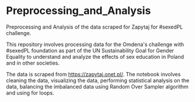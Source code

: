 # Preprocessing_and_Analysis
Preprocessing and Analysis of the data scraped for Zapytaj for #sexedPL challenge.

This repository involves processing data for the Omdena's challenge with #sexedPL foundation as part of the UN Sustainability Goal for Gender Equality to understand and analyze the effects of sex education in Poland and in other societies.

The data is scraped from https://zapytaj.onet.pl/. The notebook involves cleaning the data, visualizing the data, performing statistical analysis on the data, balancing the imbalanced data using Random Over Sampler algorithm and using for loops.
